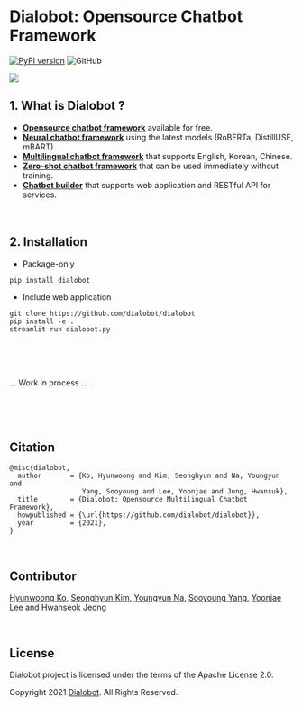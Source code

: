 # Dialobot: Opensource Chatbot Framework
[![PyPI version](https://badge.fury.io/py/dialobot.svg)](https://badge.fury.io/py/dialobot)
![GitHub](https://img.shields.io/github/license/dialobot/dialobot)

![](https://user-images.githubusercontent.com/38183241/118511978-5d537180-b76d-11eb-89bd-055cb9227725.png)

## 1. What is Dialobot ?
- <u>**Opensource chatbot framework**</u> available for free.
- <u>**Neural chatbot framework**</u> using the latest models (RoBERTa, DistillUSE, mBART)
- <u>**Multilingual chatbot framework**</u> that supports English, Korean, Chinese.
- <u>**Zero-shot chatbot framework**</u> that can be used immediately without training.
- <u>**Chatbot builder**</u> that supports web application and RESTful API for services.
<br><br><br>

## 2. Installation
- Package-only
```console
pip install dialobot
```

- Include web application
```console
git clone https://github.com/dialobot/dialobot
pip install -e .
streamlit run dialobot.py
```
<br><br><br>

... Work in process ...

<br><br><br>

## Citation
```
@misc{dialobot,
  author       = {Ko, Hyunwoong and Kim, Seonghyun and Na, Youngyun and 
                  Yang, Sooyoung and Lee, Yoonjae and Jung, Hwansuk},
  title        = {Dialobot: Opensource Multilingual Chatbot Framework},
  howpublished = {\url{https://github.com/dialobot/dialobot}},
  year         = {2021},
}
```

<br>

## Contributor
[Hyunwoong Ko](https://github.com/hyunwoongko), [Seonghyun Kim](https://github.com/MrBananaHuman), [Youngyun Na](https://github.com/fightnyy), [Sooyoung Yang](https://github.com/aiaaua), [Yoonjae Lee](https://github.com/gityunjae) and [Hwanseok Jeong](https://github.com/jayden5744)

<br>

## License
Dialobot project is licensed under the terms of the Apache License 2.0.

Copyright 2021 [Dialobot](https://github.com/dialobot). All Rights Reserved.


